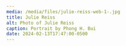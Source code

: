 ```yaml
---
media: /media/files/julie-reiss-web-1-.jpg
title: Julie Reiss
alt: Photo of Julie Reiss
caption: Portrait by Phong H. Bui
date: 2024-02-13T17:47:00-0500
---
```


